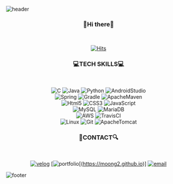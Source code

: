 ![header](https://capsule-render.vercel.app/api?type=waving&color=timeGradient&height=250&section=header&text=MOONG2&fontSize=90&animation=fadeIn&fontAlignY=40)
<h3 align="center">
👋Hi there👋
</h3>
<br>
<div align="center">
  
  [![Hits](https://hits.seeyoufarm.com/api/count/incr/badge.svg?url=https%3A%2F%2Fgithub.com%2Fmoong2&count_bg=%23F3EA5C&title_bg=%2340B9F0BF&icon=&icon_color=%23000000&title=hits&edge_flat=false)](https://hits.seeyoufarm.com)
  
</div>

<h3 align="center">
  💻TECH SKILLS💻
</h3>
<br>
<div align="center">
  
  ![C](https://img.shields.io/badge/C-A8B9CC?style=flat-square&logo=C&logoColor=white)
  ![Java](https://img.shields.io/badge/Java-007396?style=flat-square&logo=Java&logoColor=white)
  ![Python](https://img.shields.io/badge/Python-3776AB?style=flat-square&logo=Python&logoColor=white)
  ![AndroidStudio](https://img.shields.io/badge/AndroidStudio-3DDC84?style=flat-square&logo=Android&logoColor=white)  
  ![Spring](https://img.shields.io/badge/Spring-6DB33F?style=flat-square&logo=Spring&logoColor=white)
  ![Gradle](https://img.shields.io/badge/Gradle-02303A?style=flat-square&logo=Gradle&logoColor=white)
  ![ApacheMaven](https://img.shields.io/badge/Apache_Maven-C71A36?style=flat-square&logo=Apache-Maven&logoColor=white)  
  ![Html5](https://img.shields.io/badge/HTML5-E34F26?style=flat-square&logo=HTML5&logoColor=white)
  ![CSS3](https://img.shields.io/badge/CSS3-1572B6?style=flat-square&logo=CSS3&logoColor=white)
  ![JavaScript](https://img.shields.io/badge/JavaScript-F7DF1E?style=flat-square&logo=JavaScript&logoColor=white)  
  ![MySQL](https://img.shields.io/badge/MySQL-4479A1?style=flat-square&logo=MySQL&logoColor=white)
  ![MariaDB](https://img.shields.io/badge/MariaDB-003545?style=flat-square&logo=MariaDB&logoColor=white)  
  ![AWS](https://img.shields.io/badge/Amazon_AWS-232F3E?style=flat-square&logo=Amazon-AWS&logoColor=white)
  ![TravisCI](https://img.shields.io/badge/Travis_CI-3EAAAF?style=flat-square&logo=Travis-CI&logoColor=white)  
  ![Linux](https://img.shields.io/badge/Linux-FCC624?style=flat-square&logo=Linux&logoColor=white)
  ![Git](https://img.shields.io/badge/Git-F05032?style=flat-square&logo=Git&logoColor=white)
  ![ApacheTomcat](https://img.shields.io/badge/Apache_Tomcat-F8DC75?style=flat-square&logo=Apache-Tomcat&logoColor=white)  
  
</div>

<h3 align="center">
  🔎CONTACT🔍
</h3>
<br>
<div align="center">
  
  [![velog](https://img.shields.io/badge/Tech%20Blog-11B48A?style=flat-square&logo=Vimeo&logoColor=white&link=https://velog.io/@moong2)](https://velog.io/@moong2)
  [![portfolio](https://img.shields.io/badge/Portfolio-181717?style=flat-square&logo=GitHub&logoColor=white&link=https://moong2.github.io)[(https://moong2.github.io)]
  [![email](https://img.shields.io/badge/Gmail-EA4335?style=flat-square&logo=Gmail&logoColor=white&link=pushclap@gmail.com)](pushclap@gmail.com)
  
</div>

![footer](https://capsule-render.vercel.app/api?type=waving&color=timeGradient&height=250&section=footer)
